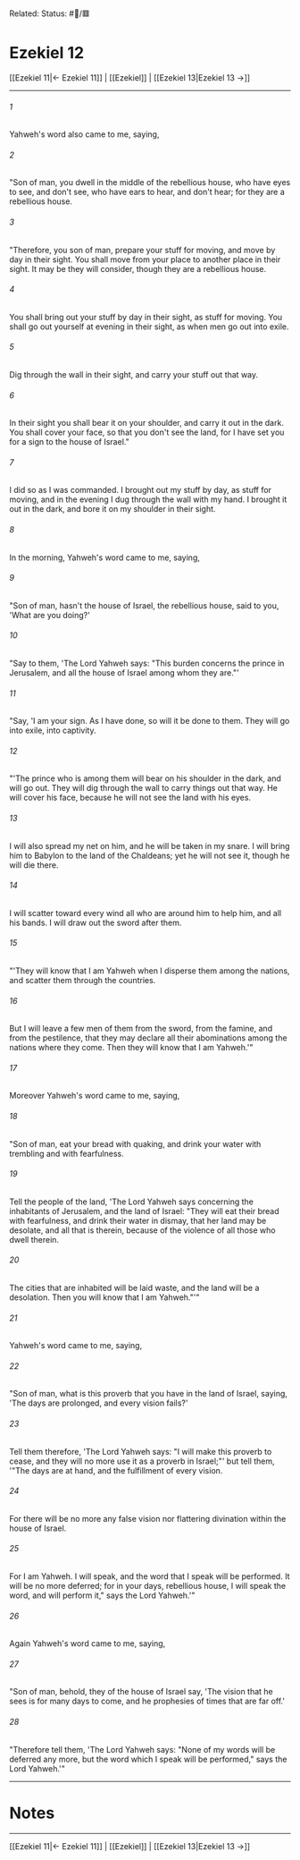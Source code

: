 Related:
Status: #📖/🟥
# Ezekiel 12

[[Ezekiel 11|← Ezekiel 11]] | [[Ezekiel]] | [[Ezekiel 13|Ezekiel 13 →]]
***



###### 1 
Yahweh's word also came to me, saying, 

###### 2 
"Son of man, you dwell in the middle of the rebellious house, who have eyes to see, and don't see, who have ears to hear, and don't hear; for they are a rebellious house. 

###### 3 
"Therefore, you son of man, prepare your stuff for moving, and move by day in their sight. You shall move from your place to another place in their sight. It may be they will consider, though they are a rebellious house. 

###### 4 
You shall bring out your stuff by day in their sight, as stuff for moving. You shall go out yourself at evening in their sight, as when men go out into exile. 

###### 5 
Dig through the wall in their sight, and carry your stuff out that way. 

###### 6 
In their sight you shall bear it on your shoulder, and carry it out in the dark. You shall cover your face, so that you don't see the land, for I have set you for a sign to the house of Israel." 

###### 7 
I did so as I was commanded. I brought out my stuff by day, as stuff for moving, and in the evening I dug through the wall with my hand. I brought it out in the dark, and bore it on my shoulder in their sight. 

###### 8 
In the morning, Yahweh's word came to me, saying, 

###### 9 
"Son of man, hasn't the house of Israel, the rebellious house, said to you, 'What are you doing?' 

###### 10 
"Say to them, 'The Lord Yahweh says: "This burden concerns the prince in Jerusalem, and all the house of Israel among whom they are."' 

###### 11 
"Say, 'I am your sign. As I have done, so will it be done to them. They will go into exile, into captivity. 

###### 12 
"'The prince who is among them will bear on his shoulder in the dark, and will go out. They will dig through the wall to carry things out that way. He will cover his face, because he will not see the land with his eyes. 

###### 13 
I will also spread my net on him, and he will be taken in my snare. I will bring him to Babylon to the land of the Chaldeans; yet he will not see it, though he will die there. 

###### 14 
I will scatter toward every wind all who are around him to help him, and all his bands. I will draw out the sword after them. 

###### 15 
"'They will know that I am Yahweh when I disperse them among the nations, and scatter them through the countries. 

###### 16 
But I will leave a few men of them from the sword, from the famine, and from the pestilence, that they may declare all their abominations among the nations where they come. Then they will know that I am Yahweh.'" 

###### 17 
Moreover Yahweh's word came to me, saying, 

###### 18 
"Son of man, eat your bread with quaking, and drink your water with trembling and with fearfulness. 

###### 19 
Tell the people of the land, 'The Lord Yahweh says concerning the inhabitants of Jerusalem, and the land of Israel: "They will eat their bread with fearfulness, and drink their water in dismay, that her land may be desolate, and all that is therein, because of the violence of all those who dwell therein. 

###### 20 
The cities that are inhabited will be laid waste, and the land will be a desolation. Then you will know that I am Yahweh."'" 

###### 21 
Yahweh's word came to me, saying, 

###### 22 
"Son of man, what is this proverb that you have in the land of Israel, saying, 'The days are prolonged, and every vision fails?' 

###### 23 
Tell them therefore, 'The Lord Yahweh says: "I will make this proverb to cease, and they will no more use it as a proverb in Israel;"' but tell them, '"The days are at hand, and the fulfillment of every vision. 

###### 24 
For there will be no more any false vision nor flattering divination within the house of Israel. 

###### 25 
For I am Yahweh. I will speak, and the word that I speak will be performed. It will be no more deferred; for in your days, rebellious house, I will speak the word, and will perform it," says the Lord Yahweh.'" 

###### 26 
Again Yahweh's word came to me, saying, 

###### 27 
"Son of man, behold, they of the house of Israel say, 'The vision that he sees is for many days to come, and he prophesies of times that are far off.' 

###### 28 
"Therefore tell them, 'The Lord Yahweh says: "None of my words will be deferred any more, but the word which I speak will be performed," says the Lord Yahweh.'"

---
# Notes


***
[[Ezekiel 11|← Ezekiel 11]] | [[Ezekiel]] | [[Ezekiel 13|Ezekiel 13 →]]
